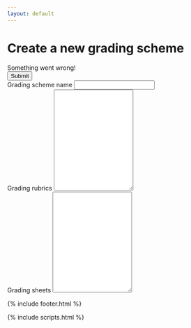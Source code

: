 ```yaml
---
layout: default
---
```


<div class="container">
    <h1>Create a new grading scheme</h1>
    <div id="new-error" class="alert alert-danger" role="alert">Something went wrong!</div>
    <form id="new-scheme-form">
        <button type="submit" class="btn btn-success">Submit</button>
        <div class="form-group">
           <label for="scheme-name">Grading scheme name</label>
           <input id="scheme-name" type="text" class="form-control"/>
         </div>
        <div class="form-group">
           <label for="scheme-rubrics">Grading rubrics</label>
           <textarea id="scheme-rubrics" class="form-control" rows="15"></textarea>
         </div>
        <div class="form-group">
           <label for="scheme-sheets">Grading sheets</label>
           <textarea id="scheme-sheets" class="form-control" rows="15"></textarea>
         </div>
    </form>
  {% include footer.html %}
</div> <!-- /container -->

{% include scripts.html %}
<script src="{{site.baseurl}}/static/node_modules/esprima/dist/esprima.js"></script>
<script src="{{site.baseurl}}/static/node_modules/js-yaml/dist/js-yaml.min.js"></script>
<script src="{{site.baseurl}}/static/js/login-required.js"></script>
<script src="{{site.baseurl}}/static/js/new.js"></script>